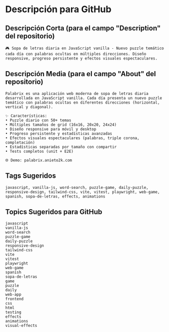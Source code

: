 # Descripción para GitHub

## Descripción Corta (para el campo "Description" del repositorio)

```
🎮 Sopa de letras diaria en JavaScript vanilla - Nuevo puzzle temático cada día con palabras ocultas en múltiples direcciones. Diseño responsive, progreso persistente y efectos visuales espectaculares.
```

## Descripción Media (para el campo "About" del repositorio)

```
Palabrix es una aplicación web moderna de sopa de letras diaria desarrollada en JavaScript vanilla. Cada día presenta un nuevo puzzle temático con palabras ocultas en diferentes direcciones (horizontal, vertical y diagonal).

✨ Características:
• Puzzle diario con 50+ temas
• Múltiples tamaños de grid (16x16, 20x20, 24x24)
• Diseño responsive para móvil y desktop
• Progreso persistente y estadísticas avanzadas
• Efectos visuales espectaculares (palabras, triple corona, completación)
• Estadísticas separadas por tamaño con compartir
• Tests completos (unit + E2E)

🌐 Demo: palabrix.anieto2k.com
```

## Tags Sugeridos

```
javascript, vanilla-js, word-search, puzzle-game, daily-puzzle, responsive-design, tailwind-css, vite, vitest, playwright, web-game, spanish, sopa-de-letras, effects, animations
```

## Topics Sugeridos para GitHub

```
javascript
vanilla-js
word-search
puzzle-game
daily-puzzle
responsive-design
tailwind-css
vite
vitest
playwright
web-game
spanish
sopa-de-letras
game
puzzle
daily
web-app
frontend
css
html
testing
effects
animations
visual-effects
```
